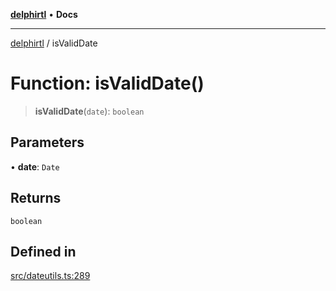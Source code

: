 [**delphirtl**](../README.md) • **Docs**

***

[delphirtl](../globals.md) / isValidDate

# Function: isValidDate()

> **isValidDate**(`date`): `boolean`

## Parameters

• **date**: `Date`

## Returns

`boolean`

## Defined in

[src/dateutils.ts:289](https://github.com/chuacw/delphirtl/blob/0f93eed91d1db2ed286c4d8935806fd1be0ca3a9/src/dateutils.ts#L289)

